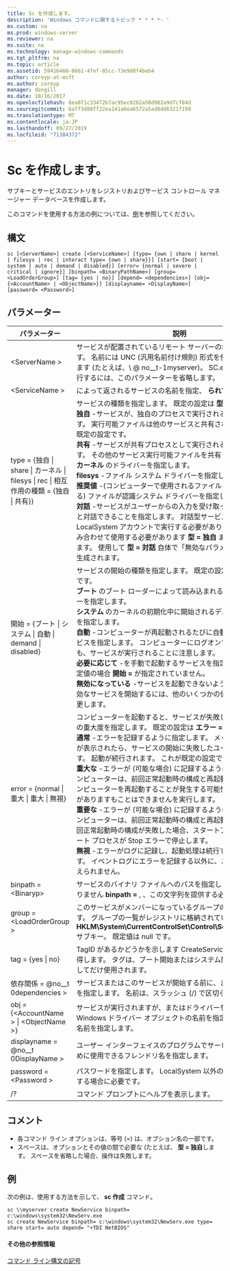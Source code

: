 ```yaml
---
title: Sc を作成します。
description: 'Windows コマンドに関するトピック * * * *- '
ms.custom: na
ms.prod: windows-server
ms.reviewer: na
ms.suite: na
ms.technology: manage-windows-commands
ms.tgt_pltfrm: na
ms.topic: article
ms.assetid: 59416460-0661-4fef-85cc-73e9d8f4beb4
author: coreyp-at-msft
ms.author: coreyp
manager: dongill
ms.date: 10/16/2017
ms.openlocfilehash: 8ea8f1c33472b7ac95ec0282a50d902a9d7cf84d
ms.sourcegitcommit: 6aff3d88ff22ea141a6ea6572a5ad8dd6321f199
ms.translationtype: MT
ms.contentlocale: ja-JP
ms.lasthandoff: 09/27/2019
ms.locfileid: "71384372"
---
```

# <a name="sc-create"></a>Sc を作成します。



サブキーとサービスのエントリをレジストリおよびサービス コントロール マネージャー データベースを作成します。

このコマンドを使用する方法の例については、[例](#BKMK_examples)を参照してください。

## <a name="syntax"></a>構文

```
sc [<ServerName>] create [<ServiceName>] [type= {own | share | kernel | filesys | rec | interact type= {own | share}}] [start= {boot | system | auto | demand | disabled}] [error= {normal | severe | critical | ignore}] [binpath= <BinaryPathName>] [group= <LoadOrderGroup>] [tag= {yes | no}] [depend= <dependencies>] [obj= {<AccountName> | <ObjectName>}] [displayname= <DisplayName>] [password= <Password>]
```

## <a name="parameters"></a>パラメーター

|パラメーター|説明|
|---------|-----------|
|\<ServerName >|サービスが配置されているリモート サーバーの名前を指定します。 名前には UNC (汎用名前付け規則) 形式を使用する必要があります (たとえば、\\ @ no__t-1myserver)。 SC.exe をローカルで実行するには、このパラメーターを省略します。|
|\<ServiceName >|によって返されるサービスの名前を指定、 **られて** 操作します。|
|type = {独自 \| share \| カーネル \| filesys \| rec \| 相互作用の種類 = {独自 \| 共有}}|サービスの種類を指定します。 既定の設定は **型 = 独自**します。</br>**独自** -サービスが、独自のプロセスで実行されるように指定します。 実行可能ファイルは他のサービスと共有されません。 これが既定の設定です。</br>**共有** -サービスが共有プロセスとして実行されるように指定します。 その他のサービス実行可能ファイルを共有します。</br>**カーネル** のドライバーを指定します。</br>**filesys** -ファイル システム ドライバーを指定します。</br>**推奨値** -(コンピューターで使用されるファイル システムを特定する) ファイルが認識システム ドライバーを指定します。</br>**対話** -サービスがユーザーからの入力を受け取って、デスクトップと対話できることを指定します。 対話型サービスは、LocalSystem アカウントで実行する必要があります。 この型と組み合わせて使用する必要があります **型 = 独自** または **型 = 共有**します。 使用して **型 = 対話** 自体で「無効なパラメーター」エラーが生成されます。|
|開始 = {ブート \| システム \| 自動 \| demand \| disabled}|サービスの開始の種類を指定します。 既定の設定は **開始要求を =** です。</br>**ブート** のブート ローダーによって読み込まれるデバイス ドライバーを指定します。</br>**システム** のカーネルの初期化中に開始されるデバイス ドライバーを指定します。</br>**自動** -コンピューターが再起動されるたびに自動的に開始するサービスを指定します。 コンピューターにログオンできない場合でも、サービスが実行されることに注意します。</br>**必要に応じて** -を手動で起動するサービスを指定します。 これは既定値の場合 **開始 =** が指定されていません。</br>**無効になっている** -サービスを起動できないように指定します。 無効なサービスを開始するには、他のいくつかの値に開始の種類を変更します。|
|error = {normal \| 重大 \| 重大 \| 無視}|コンピューターを起動すると、サービスが失敗した場合は、エラーの重大度を指定します。 既定の設定は **エラー = normal**します。</br>**通常** -エラーを記録するように指定します。 メッセージ ボックスが表示されたら、サービスの開始に失敗したユーザーに通知します。 起動が続行されます。 これが既定の設定です。</br>**重大な** -エラーが (可能な場合) に記録するように指定します。 コンピューターは、前回正常起動時の構成と再起動を試みます。 コンピューターを再起動することが発生する可能性がサービス可能性がありますもことはできませんを実行します。</br>**重要な** -エラーが (可能な場合) に記録するように指定します。 コンピューターは、前回正常起動時の構成と再起動を試みます。 前回正常起動時の構成が失敗した場合、スタートアップも失敗し、ブート プロセスが Stop エラーで停止します。</br>**無視** -エラーがログに記録し、起動処理は続行するように指定します。 イベントログにエラーを記録する以外に、ユーザーに通知は与えられません。|
|binpath = \<Binaryp>|サービスのバイナリ ファイルへのパスを指定します。 既定値はありません **binpath =** , 、この文字列を提供する必要があります。|
|group = \<LoadOrderGroup >|このサービスがメンバーになっているグループの名前を指定します。 グループの一覧がレジストリに格納されている、 **HKLM\System\CurrentControlSet\Control\ServiceGroupOrder** サブキー。 既定値は null です。|
|tag = {yes \| no}|TagID があるかどうかを示します CreateService 呼び出しから取得します。 タグは、ブート開始またはシステム開始ドライバーに対してだけ使用されます。|
|依存関係 = @no__t 0dependencies >|サービスまたはこのサービスが開始する前に、まずグループの名前を指定します。 名前は、スラッシュ (/) で区切られます。|
|obj = {\<AccountName > \| \<ObjectName >}|サービスが実行されますが、またはドライバーを実行する Windows ドライバー オブジェクトの名前を指定するアカウントの名前を指定します。|
|displayname = @no__t 0DisplayName >|ユーザー インターフェイスのプログラムでサービスを識別するために使用できるフレンドリ名を指定します。|
|password = \<Password >|パスワードを指定します。 LocalSystem 以外のアカウントを使用する場合に必要です。|
|/?|コマンド プロンプトにヘルプを表示します。|

## <a name="remarks"></a>コメント

-   各コマンド ライン オプションは、等号 (=) は、オプション名の一部です。
-   スペースは、オプションとその値の間で必要な (たとえば、 **型 = 独自**します。 スペースを省略した場合、操作は失敗します。

## <a name="BKMK_examples"></a>例

次の例は、使用する方法を示して、 **sc 作成** コマンド。
```
sc \\myserver create NewService binpath= c:\windows\system32\NewServ.exe
sc create NewService binpath= c:\windows\system32\NewServ.exe type= share start= auto depend= "+TDI NetBIOS"
```

#### <a name="additional-references"></a>その他の参照情報

[コマンド ライン構文の記号](command-line-syntax-key.md)
